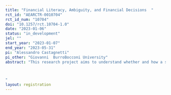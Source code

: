 ```yaml
---
title: "Financial Literacy, Ambiguity, and Financial Decisions  "
rct_id: "AEARCTR-0010704"
rct_id_num: "10704"
doi: "10.1257/rct.10704-1.0"
date: "2023-01-06"
status: "in_development"
jel: ""
start_year: "2023-01-07"
end_year: "2023-05-31"
pi: "Alessandro Castagnetti"
pi_other: "Giovanni  BurroBocconi University"
abstract: "This research project aims to understand whether and how a specific form of financial literacy influences invesment choices and attitudes towards uncertainty. In particular, here we want to study whether making individuals think more appropriately in terms of contingent reasoning improves how they think about financial decisions and whether this form of financial literacy shape investment decisions.

"
layout: registration
---
```


